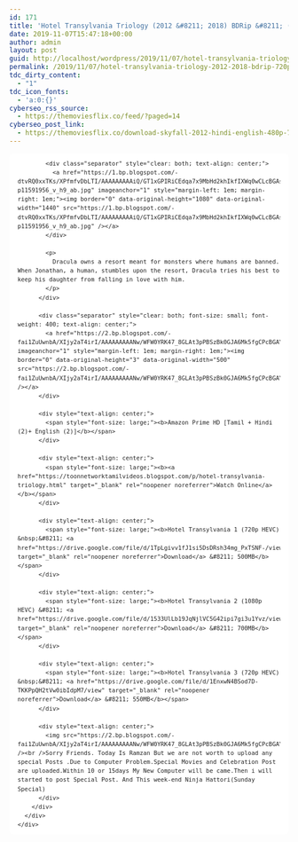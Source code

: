 ```yaml
---
id: 171
title: 'Hotel Transylvania Triology (2012 &#8211; 2018) BDRip &#8211; (720p(2)+1080p(1)) &#8211; HEVC &#8211; [Tamil + Hindi(2) + English(2)] &#8211;'
date: 2019-11-07T15:47:18+00:00
author: admin
layout: post
guid: http://localhost/wordpress/2019/11/07/hotel-transylvania-triology-2012-2018-bdrip-720p21080p1-hevc-tamil-hindi2-english2/
permalink: /2019/11/07/hotel-transylvania-triology-2012-2018-bdrip-720p21080p1-hevc-tamil-hindi2-english2/
tdc_dirty_content:
  - "1"
tdc_icon_fonts:
  - 'a:0:{}'
cyberseo_rss_source:
  - https://themoviesflix.co/feed/?paged=14
cyberseo_post_link:
  - https://themoviesflix.co/download-skyfall-2012-hindi-english-480p-720p-1080p/
---
```

<div dir="ltr" style="text-align: left;" trbidi="on">
  <div class="separator" style="clear: both; text-align: center;">
  </div>
  
  <div class="mod" data-hveid="CA0QAA" data-md="50" data-ved="2ahUKEwio84r47qbhAhXlmuAKHfCeDMEQkCkwKHoECA0QAA" lang="en-IN" style="-webkit-text-stroke-width: 0px; background-color: white; border-radius: 8px; clear: none; color: #222222; font-family: arial, sans-serif; font-style: normal; font-variant-caps: normal; font-variant-ligatures: normal; letter-spacing: normal; line-height: 1.54; orphans: 2; padding-left: 15px; padding-right: 15px; padding-top: 0px; text-align: left; text-decoration-color: initial; text-decoration-style: initial; text-indent: 0px; text-transform: none; white-space: normal; widows: 2; word-spacing: 0px;">
    <div class="PZPZlf hb8SAc kno-fb-ctx" data-attrid="description" data-hveid="CA0QAQ" data-ved="2ahUKEwio84r47qbhAhXlmuAKHfCeDMEQziAoADAoegQIDRAB" style="margin: 13px 0px; overflow: hidden;">
      <div class="r-igpLtHwrvMrM" jsl="$t t-oF0h478wPRI;$x 0;">
        <div class="kno-rdesc r-i4N_ngeJgfJI" data-rtid="i4N_ngeJgfJI" jsaction="sngtp:r.Eddvt4h-GI8;tp_btn:r.Eddvt4h-GI8" jsl="$t t-JgTEvN6zUII;$x 0;">
          <div style="font-size: small; font-weight: 400;">
            <h3 class="bNg8Rb" style="clip: rect(1px, 1px, 1px, 1px); font-size: medium; font-weight: normal; height: 1px; margin: 0px; overflow: hidden; padding: 0px; position: absolute; white-space: nowrap; width: 1px; z-index: -1000;">
              Description
            </h3>
            
            <div class="separator" style="clear: both; text-align: center;">
              <a href="https://1.bp.blogspot.com/-dtvRQ0xxTKs/XPfmfvDbLTI/AAAAAAAAAiQ/GT1xGPIRiCEdqa7x9MbHd2khIkfIXWq0wCLcBGAs/s1600/100146281-p11591956_v_h9_ab.jpg" imageanchor="1" style="margin-left: 1em; margin-right: 1em;"><img border="0" data-original-height="1080" data-original-width="1440" src="https://1.bp.blogspot.com/-dtvRQ0xxTKs/XPfmfvDbLTI/AAAAAAAAAiQ/GT1xGPIRiCEdqa7x9MbHd2khIkfIXWq0wCLcBGAs/s1600/100146281-p11591956_v_h9_ab.jpg" /></a>
            </div>
            
            <p>
              Dracula owns a resort meant for monsters where humans are banned. When Jonathan, a human, stumbles upon the resort, Dracula tries his best to keep his daughter from falling in love with him.
            </p>
          </div>
          
          <div class="separator" style="clear: both; font-size: small; font-weight: 400; text-align: center;">
            <a href="https://2.bp.blogspot.com/-fai1ZuUwnbA/XIjy2aT4irI/AAAAAAAAANw/WFW0YRK47_8GLAt3pPBSzBk0GJA6Mk5fgCPcBGAYYCw/s1600/torrborder.gif" imageanchor="1" style="margin-left: 1em; margin-right: 1em;"><img border="0" data-original-height="3" data-original-width="500" src="https://2.bp.blogspot.com/-fai1ZuUwnbA/XIjy2aT4irI/AAAAAAAAANw/WFW0YRK47_8GLAt3pPBSzBk0GJA6Mk5fgCPcBGAYYCw/s1600/torrborder.gif" /></a>
          </div>
          
          <div style="text-align: center;">
            <span style="font-size: large;"><b>Amazon Prime HD [Tamil + Hindi (2)+ English (2)]</b></span>
          </div>
          
          <div style="text-align: center;">
            <span style="font-size: large;"><b><a href="https://toonnetworktamilvideos.blogspot.com/p/hotel-transylvania-triology.html" target="_blank" rel="noopener noreferrer">Watch Online</a></b></span>
          </div>
          
          <div style="text-align: center;">
            <span style="font-size: large;"><b>Hotel Transylvania 1 (720p HEVC) &nbsp;&#8211; <a href="https://drive.google.com/file/d/1TpLgivv1fJ1si5DsDRsh34mg_PxTSNF-/view" target="_blank" rel="noopener noreferrer">Download</a> &#8211; 500MB</b></span>
          </div>
          
          <div style="text-align: center;">
            <span style="font-size: large;"><b>Hotel Transylvania 2 (1080p HEVC) &#8211; <a href="https://drive.google.com/file/d/1533UlLb19JqNjlVC5G42ipi7gi3u1Yvz/view" target="_blank" rel="noopener noreferrer">Download</a> &#8211; 700MB</b></span>
          </div>
          
          <div style="text-align: center;">
            <span style="font-size: large;"><b>Hotel Transylvania 3 (720p HEVC) &nbsp;&#8211; <a href="https://drive.google.com/file/d/1EnxwN4BSod7D-TKKPpQH2tVw0ibIdpM7/view" target="_blank" rel="noopener noreferrer">Download</a> &#8211; 550MB</b></span>
          </div>
          
          <div style="text-align: center;">
            <img src="https://2.bp.blogspot.com/-fai1ZuUwnbA/XIjy2aT4irI/AAAAAAAAANw/WFW0YRK47_8GLAt3pPBSzBk0GJA6Mk5fgCPcBGAYYCw/s1600/torrborder.gif" /><br />Sorry Friends. Today Is Ramzan But we are not worth to upload any special Posts .Due to Computer Problem.Special Movies and Celebration Post are uploaded.Within 10 or 15days My New Computer will be came.Then i will started to post Special Post. And This week-end Ninja Hattori(Sunday Special)
          </div>
        </div>
      </div>
    </div>
  </div>
</div>